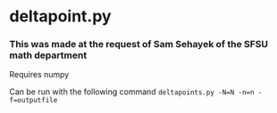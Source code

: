 # deltapoint.py
### This was made at the request of Sam Sehayek of the SFSU math department

Requires numpy

Can be run with the following command
`
deltapoints.py -N=N -n=n -f=outputfile
`
